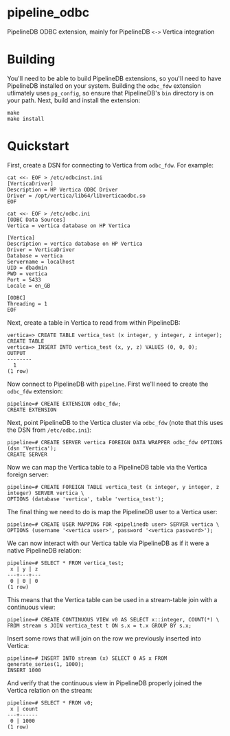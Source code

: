 # pipeline_odbc

PipelineDB ODBC extension, mainly for PipelineDB `<->` Vertica integration

# Building

You'll need to be able to build PipelineDB extensions, so you'll need to have PipelineDB installed on your system. Building the `odbc_fdw` extension utlimately uses `pg_config`, so ensure that PipelineDB's `bin` directory is on your path. Next, build and install the extension:

    make
    make install

# Quickstart

First, create a DSN for connecting to Vertica from `odbc_fdw`. For example:

```
cat <<- EOF > /etc/odbcinst.ini
[VerticaDriver]
Description = HP Vertica ODBC Driver
Driver = /opt/vertica/lib64/libverticaodbc.so
EOF
```

```
cat <<- EOF > /etc/odbc.ini
[ODBC Data Sources]
Vertica = vertica database on HP Vertica

[Vertica]
Description = vertica database on HP Vertica
Driver = VerticaDriver
Database = vertica
Servername = localhost
UID = dbadmin
PWD = vertica
Port = 5433
Locale = en_GB

[ODBC]
Threading = 1
EOF
```

Next, create a table in Vertica to read from within PipelineDB:

    vertica=> CREATE TABLE vertica_test (x integer, y integer, z integer);
    CREATE TABLE
    vertica=> INSERT INTO vertica_test (x, y, z) VALUES (0, 0, 0);
    OUTPUT 
    --------
      1
    (1 row)

Now connect to PipelineDB with `pipeline`. First we'll need to create the `odbc_fdw` extension:

    pipeline=# CREATE EXTENSION odbc_fdw;
    CREATE EXTENSION
    
Next, point PipelineDB to the Vertica cluster via `odbc_fdw` (note that this uses the DSN from `/etc/odbc.ini`):
    
    pipeline=# CREATE SERVER vertica FOREIGN DATA WRAPPER odbc_fdw OPTIONS (dsn 'Vertica');
    CREATE SERVER
    
Now we can map the Vertica table to a PipelineDB table via the Vertica foreign server:

    pipeline=# CREATE FOREIGN TABLE vertica_test (x integer, y integer, z integer) SERVER vertica \
    OPTIONS (database 'vertica', table 'vertica_test');
    

The final thing we need to do is map the PipelineDB user to a Vertica user:

    pipeline=# CREATE USER MAPPING FOR <pipelinedb user> SERVER vertica \
    OPTIONS (username '<vertica user>', password '<vertica password>');
    
We can now interact with our Vertica table via PipelineDB as if it were a native PipelineDB relation:

    pipeline=# SELECT * FROM vertica_test;
     x | y | z 
    ---+---+---
     0 | 0 | 0
    (1 row)

This means that the Vertica table can be used in a stream-table join with a continuous view:

    pipeline=# CREATE CONTINUOUS VIEW v0 AS SELECT x::integer, COUNT(*) \
    FROM stream s JOIN vertica_test t ON s.x = t.x GROUP BY s.x;
    
Insert some rows that will join on the row we previously inserted into Vertica:

    pipeline=# INSERT INTO stream (x) SELECT 0 AS x FROM generate_series(1, 1000);
    INSERT 1000
    
And verify that the continuous view in PipelineDB properly joined the Vertica relation on the stream:

    pipeline=# SELECT * FROM v0;
     x | count 
    ---+------
     0 | 1000
    (1 row)



    
